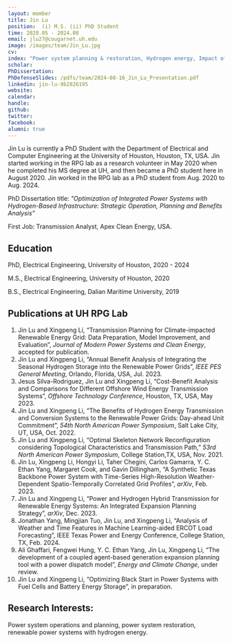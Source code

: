 ```yaml
---
layout: member
title: Jin Lu
position:  (i) M.S. (ii) PhD Student
time: 2020.05 - 2024.08
email: jlu27@cougarnet.uh.edu
image: /images/team/Jin_Lu.jpg
cv: 
index: "Power system planning & restoration, Hydrogen energy, Impact of climate change"
scholar: 
PhDissertation: 
PhDefenseSlides: /pdfs/team/2024-08-16_Jin_Lu_Presentation.pdf
linkedin: jin-lu-9b2826195 
website: 
calendar: 
handle: 
github: 
twitter: 
facebook: 
alumni: true
---
```


Jin Lu is currently a PhD Student with the Department of Electrical and Computer Engineering at the University of Houston, Houston, TX, USA. Jin started working in the RPG lab as a research volunteer in May 2020 when he completed his MS degree at UH, and then became a PhD student here in August 2020. Jin worked in the RPG lab as a PhD student from Aug. 2020 to Aug. 2024.

PhD Dissertation title: *"Optimization of Integrated Power Systems with Hydrogen-Based Infrastructure: Strategic Operation, Planning and Benefits Analysis"*

First Job: Transmission Analyst, Apex Clean Energy, USA.

## Education

PhD, Electrical Engineering, University of Houston, 2020 - 2024

M.S., Electrical Engineering, University of Houston, 2020

B.S., Electrical Engineering, Dalian Maritime University, 2019


## Publications at UH RPG Lab 
1. Jin Lu and Xingpeng Li, “Transmission Planning for Climate-impacted Renewable Energy Grid: Data Preparation, Model Improvement, and Evaluation”, *Journal of Modern Power Systems and Clean Energy*, accepted for publication.
2. Jin Lu and Xingpeng Li, “Annual Benefit Analysis of Integrating the Seasonal Hydrogen Storage into the Renewable Power Grids”, *IEEE PES General Meeting*, Orlando, Florida, USA, Jul. 2023.
3. Jesus Silva-Rodriguez, Jin Lu and Xingpeng Li, “Cost-Benefit Analysis and Comparisons for Different Offshore Wind Energy Transmission Systems”, *Offshore Technology Conference*, Houston, TX, USA, May 2023.
4. Jin Lu and Xingpeng Li, “The Benefits of Hydrogen Energy Transmission and Conversion Systems to the Renewable Power Grids: Day-ahead Unit Commitment”, *54th North American Power Symposium*, Salt Lake City, UT, USA, Oct. 2022.
5. Jin Lu and Xingpeng Li, “Optimal Skeleton Network Reconfiguration considering Topological Characteristics and Transmission Path,” *53rd North American Power Symposium*, College Station,TX, USA, Nov. 2021.
6. Jin Lu, Xingpeng Li, Hongyi Li, Taher Chegini, Carlos Gamarra, Y. C. Ethan Yang, Margaret Cook, and Gavin Dillingham, “A Synthetic Texas Backbone Power System with Time-Series High-Resolution Weather-Dependent Spatio-Temporally Correlated Grid Profiles”, *arXiv*, Feb. 2023.
7. Jin Lu and Xingpeng Li, “Power and Hydrogen Hybrid Transmission for Renewable Energy Systems: An Integrated Expansion Planning Strategy”, *arXiv*, Dec. 2023.
8. Jonathan Yang, Mingjian Tuo, Jin Lu, and Xingpeng Li, “Analysis of Weather and Time Features in Machine Learning-aided ERCOT Load Forecasting”, IEEE Texas Power and Energy Conference, College Station, TX, Feb. 2024.
9. Ali Ghaffari, Fengwei Hung, Y. C. Ethan Yang, Jin Lu, Xingpeng Li, “The development of a coupled agent-based generation expansion planning tool with a power dispatch model”, *Energy and Climate Change*, under review.
10. Jin Lu and Xingpeng Li, “Optimizing Black Start in Power Systems with Fuel Cells and Battery Energy Storage”, in preparation.



## Research Interests:

Power system operations and planning, power system restoration, renewable power systems with hydrogen energy.